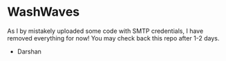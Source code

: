 # WashWaves

As I by mistakely uploaded some code with SMTP credentials, I have removed everything for now! You may check back this repo after 1-2 days.

- Darshan
